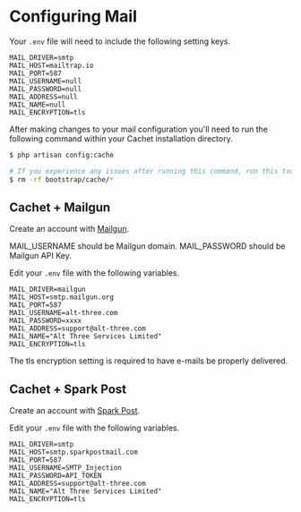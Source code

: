 # Configuring Mail

Your `.env` file will need to include the following setting keys.

```
MAIL_DRIVER=smtp
MAIL_HOST=mailtrap.io
MAIL_PORT=587
MAIL_USERNAME=null
MAIL_PASSWORD=null
MAIL_ADDRESS=null
MAIL_NAME=null
MAIL_ENCRYPTION=tls
```

After making changes to your mail configuration you'll need to run the
following command within your Cachet installation directory.

```bash
$ php artisan config:cache

# If you experience any issues after running this command, run this too:
$ rm -rf bootstrap/cache/*
```

## Cachet + Mailgun

Create an account with [Mailgun][1].

MAIL\_USERNAME should be Mailgun domain.
MAIL\_PASSWORD should be Mailgun API Key.

Edit your `.env` file with the following variables.

```
MAIL_DRIVER=mailgun
MAIL_HOST=smtp.mailgun.org
MAIL_PORT=587
MAIL_USERNAME=alt-three.com
MAIL_PASSWORD=xxxx
MAIL_ADDRESS=support@alt-three.com
MAIL_NAME="Alt Three Services Limited"
MAIL_ENCRYPTION=tls
```

The tls encryption setting is required to have e-mails be properly delivered.

## Cachet + Spark Post

Create an account with [Spark Post][2].

Edit your `.env` file with the following variables.

```
MAIL_DRIVER=smtp
MAIL_HOST=smtp.sparkpostmail.com
MAIL_PORT=587
MAIL_USERNAME=SMTP_Injection
MAIL_PASSWORD=API_TOKEN
MAIL_ADDRESS=support@alt-three.com
MAIL_NAME="Alt Three Services Limited"
MAIL_ENCRYPTION=tls
```

[1]: https://mailgun.com/
[2]: https://www.sparkpost.com/
